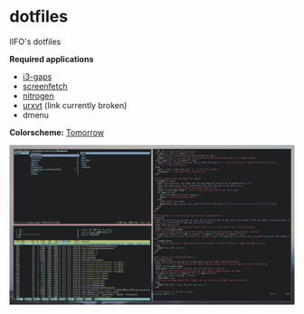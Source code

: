 # dotfiles

IIFO's dotfiles

**Required applications**

 - [i3-gaps](https://github.com/Airblader/i3)
 - [screenfetch](https://github.com/KittyKatt/screenFetch)
 - [nitrogen](http://projects.l3ib.org/nitrogen/)
 - [urxvt](http://software.schmorp.de/pkg/rxvt-unicode) (link currently broken)
 - dmenu

**Colorscheme:** [Tomorrow](https://chriskempson.github.io/base16/#tomorrow)
 
![](2016-11-24-134050_1598x899_scrot.png)


